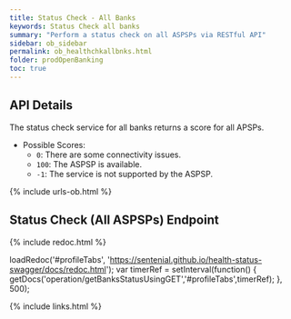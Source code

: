 ```yaml
---
title: Status Check - All Banks
keywords: Status Check all banks
summary: "Perform a status check on all ASPSPs via RESTful API"
sidebar: ob_sidebar
permalink: ob_healthchkallbnks.html
folder: prodOpenBanking
toc: true
---
```


## API Details 

The status check service for all banks returns a score for all APSPs.

* Possible Scores: 
  * `0`: There are some connectivity issues. 
  * `100`: The ASPSP is available. 
  * `-1`: The service is not supported by the ASPSP. 


{% include urls-ob.html %}

## Status Check (All ASPSPs) Endpoint


<ul id="profileTabs" class="nav nav-tabs">
    
   
</ul>
   
{% include redoc.html %}
   
loadRedoc('#profileTabs', 'https://sentenial.github.io/health-status-swagger/docs/redoc.html');
var timerRef = setInterval(function() { getDocs('operation/getBanksStatusUsingGET','#profileTabs',timerRef); }, 500);


</script>


<div id="mydiv"></div>


</div>



</div>


{% include links.html %}
